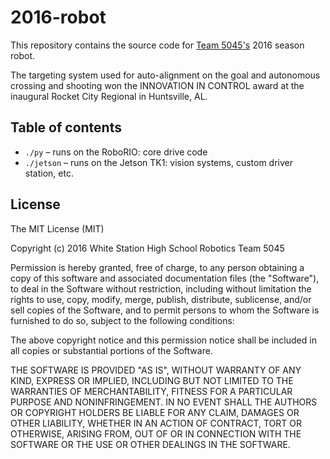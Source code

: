 # 2016-robot

This repository contains the source code for [Team 5045's](http://team5045.com/#/home)
2016 season robot.

The targeting system used for auto-alignment on the goal and autonomous crossing and shooting won the INNOVATION IN CONTROL award at the inaugural Rocket City Regional in Huntsville, AL.

## Table of contents

- `./py` &ndash; runs on the RoboRIO: core drive code
- `./jetson` &ndash; runs on the Jetson TK1: vision systems, custom driver station, etc.

## License

The MIT License (MIT)

Copyright (c) 2016 White Station High School Robotics Team 5045

Permission is hereby granted, free of charge, to any person obtaining a copy
of this software and associated documentation files (the "Software"), to deal
in the Software without restriction, including without limitation the rights
to use, copy, modify, merge, publish, distribute, sublicense, and/or sell
copies of the Software, and to permit persons to whom the Software is
furnished to do so, subject to the following conditions:

The above copyright notice and this permission notice shall be included in all
copies or substantial portions of the Software.

THE SOFTWARE IS PROVIDED "AS IS", WITHOUT WARRANTY OF ANY KIND, EXPRESS OR
IMPLIED, INCLUDING BUT NOT LIMITED TO THE WARRANTIES OF MERCHANTABILITY,
FITNESS FOR A PARTICULAR PURPOSE AND NONINFRINGEMENT. IN NO EVENT SHALL THE
AUTHORS OR COPYRIGHT HOLDERS BE LIABLE FOR ANY CLAIM, DAMAGES OR OTHER
LIABILITY, WHETHER IN AN ACTION OF CONTRACT, TORT OR OTHERWISE, ARISING FROM,
OUT OF OR IN CONNECTION WITH THE SOFTWARE OR THE USE OR OTHER DEALINGS IN THE
SOFTWARE.
